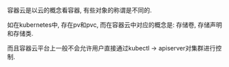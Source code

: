 容器云是以云的概念看容器, 有些对象的称谓是不同的.

如在kubernetes中, 存在pv和pvc, 而在容器云中对应的概念是: 存储卷, 存储声明和存储类.

而且容器云平台上一般不会允许用户直接通过kubectl -> apiserver对集群进行控制.
